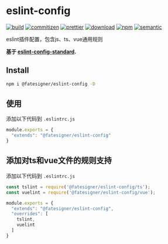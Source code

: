 ﻿# eslint-config

[![build][travis-image]][travis-url]
[![commitizen][commitizen-image]][commitizen-url]
[![prettier][prettier-image]][prettier-url]
[![download][download-image]][download-url]
[![npm][npm-image]][npm-url]
[![semantic][semantic-image]][semantic-url]
             
[npm-image]: https://img.shields.io/npm/v/@fatesigner/eslint-config.svg?color=blue&logo=npm
[npm-url]: https://npmjs.org/package/fatesigner/eslint-config
[travis-image]: https://travis-ci.com/fatesigner/eslint-config.svg?color=green&token=i21P7stb8bZPNjZakvsi&branch=master
[travis-url]: https://travis-ci.com/fatesigner/eslint-config
[download-image]: https://img.shields.io/npm/dw/@fatesigner/eslint-config.svg?color=yellowgreen
[download-url]: https://npmjs.org/package/fatesigner/eslint-config
[commitizen-image]: https://img.shields.io/badge/commitizen-friendly-green.svg
[commitizen-url]: http://commitizen.github.io/cz-cli/
[prettier-image]: https://img.shields.io/badge/styled_with-prettier-ff69b4.svg?logo=prettier
[prettier-url]: https://github.com/prettier/prettier
[semantic-image]: https://img.shields.io/badge/%20%20%F0%9F%93%A6%F0%9F%9A%80-semantic--release-e10079.svg?style=flat-square
[semantic-url]: https://opensource.org/licenses/MIT

eslint插件配置，包含js、ts、vue通用规则

**基于 [eslint-config-standard](https://github.com/standard/eslint-config-standard).**

## Install
```bash
npm i @fatesigner/eslint-config -D
```

## 使用
添加以下代码到 `.eslintrc.js`
```javascript
module.exports = {
  "extends": "@fatesigner/eslint-config"
}
```

## 添加对ts和vue文件的规则支持
添加以下代码到 `.eslintrc.js`
```javascript
const tslint = require('@fatesigner/eslint-config/ts');
const vuelint = require('@fatesigner/eslint-config/vue');

module.exports = {
  "extends": "@fatesigner/eslint-config",
  "overrides": [
    tslint,
    vuelint
  ]
}
```
